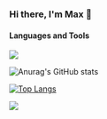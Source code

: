 ### Hi there, I'm **Max** 👋

#### Languages and Tools
  <a href="https://skillicons.dev">
    <img src="https://skillicons.dev/icons?i=javascript,typescript,react,nextjs,tailwind,go,gql,docker,mysql,mongodb,redis" />
  </a>
  
<br/>

![Anurag's GitHub stats](https://github-readme-stats-9u3mrfn8z-mahcks.vercel.app/api?username=mahcks&show_icons=true&theme=dark)

[![Top Langs](https://github-readme-stats-9u3mrfn8z-mahcks.vercel.app/api/top-langs/?username=mahcks&theme=dark&layout=compact)](https://github.com/anuraghazra/github-readme-stats)

![](https://komarev.com/ghpvc/?username=mahcks&color=grey)
